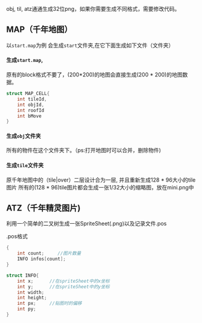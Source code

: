 

obj, til, atz通通生成32位png，如果你需要生成不同格式，需要修改代码。

## MAP（千年地图）

以`start.map`为例
会生成`start`文件夹,在它下面生成如下文件（文件夹）

#### 生成`start.map`,
原有的block格式不要了，(200*200)的地图会直接生成(200 * 200)的地图数据。

````c
struct MAP_CELL{
    int tileId,
    int objId,
    int roofId
    int bMove
}
````

#### 生成`obj`文件夹
所有的物件在这个文件夹下。（ps:打开地图时可以合并，删除物件)

#### 生成`tile`文件夹
原千年地图中的（tile|over）二层设计合为一层, 并且重新生成128 * 96大小的tile图片
所有的(128 * 96)tile图片都会生成一张1/32大小的缩略图，放在mini.png中



## ATZ（千年精灵图片)

利用一个简单的二叉树生成一张SpriteSheet(.png)以及记录文件.pos

.pos格式

````c
{
    int count;     //图片数量
    INFO infos[count];
}

struct INFO{
    int x;      //在spriteSheet中的x坐标
    int y;      //在spriteSheet中的y坐标
    int width;  
    int height;
    int px;     //贴图时的偏移
    int py;
}
````
